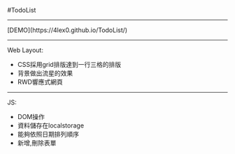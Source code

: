 #TodoList
<hr>
[DEMO](https://4lex0.github.io/TodoList/)

<hr>

Web Layout:
* CSS採用grid排版達到一行三格的排版
* 背景做出流星的效果
* RWD響應式網頁

<hr>

JS:
* DOM操作
* 資料儲存在localstorage
* 能夠依照日期排列順序
* 新增,刪除表單

